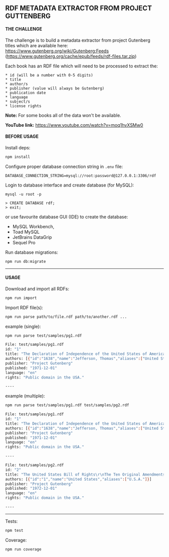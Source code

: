 ## RDF METADATA EXTRACTOR FROM PROJECT GUTTENBERG

#### THE CHALLENGE

The challenge is to build a metadata extractor from project Gutenberg <br/>
titles which are available here: <br/>
​https://www.gutenberg.org/wiki/Gutenberg:Feeds <br/>
(​https://www.gutenberg.org/cache/epub/feeds/rdf-files.tar.zip​)

Each book has an RDF file which will need to be processed to extract the:
```
* id (will be a number with 0-5 digits)
* title
* author/s
* publisher (value will always be Gutenberg)
* publication date
* language
* subject/s
* license rights
```
**Note:** For some books all of the data won't be available.

**YouTube link:** https://www.youtube.com/watch?v=moq1hvXSMw0


#### BEFORE USAGE

Install deps:
```bash
npm install
```

Configure proper database connection string in `.env` file:
```
DATABASE_CONNECTION_STRING=mysql://root:password@127.0.0.1:3306/rdf
```

Login to database interface and create database (for MySQL):
```
mysql -u root -p

> CREATE DATABASE rdf;
> exit;
```
or use favourite database GUI (IDE) to create the database: 
* MySQL Workbench,
* Toad MySQL
* JetBrains DataGrip 
* Sequel Pro

Run database migrations:
```bash
npm run db:migrate
```

----

#### USAGE

Download and import all RDFs:
```bash
npm run import
```

Import RDF file(s):
```bash
npm run parse path/to/file.rdf path/to/another.rdf ...
```
example (single): 
```bash
npm run parse test/samples/pg1.rdf

File: test/samples/pg1.rdf
id: "1"
title: "The Declaration of Independence of the United States of America"
authors: [{"id":"1638","name":"Jefferson, Thomas","aliases":["United States President (1801-1809)"]}]
publisher: "Project Gutenberg"
published: "1971-12-01"
language: "en"
rights: "Public domain in the USA."

----
```
example (multiple):
```bash
npm run parse test/samples/pg1.rdf test/samples/pg2.rdf 

File: test/samples/pg1.rdf
id: "1"
title: "The Declaration of Independence of the United States of America"
authors: [{"id":"1638","name":"Jefferson, Thomas","aliases":["United States President (1801-1809)"]}]
publisher: "Project Gutenberg"
published: "1971-12-01"
language: "en"
rights: "Public domain in the USA."

----

File: test/samples/pg2.rdf
id: "2"
title: "The United States Bill of Rights\r\nThe Ten Original Amendments to the Constitution of the United States"
authors: [{"id":"1","name":"United States","aliases":["U.S.A."]}]
publisher: "Project Gutenberg"
published: "1972-12-01"
language: "en"
rights: "Public domain in the USA."

----
```

----

Tests:
```bash
npm test
```

Coverage:
```bash
npm run coverage
```
